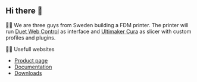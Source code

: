 ## Hi there 👋

🙋‍♀️ We are three guys from Sweden building a FDM printer. The printer will run [Duet Web Control](https://github.com/Duet3D/DuetWebControl) as interface and [Ultimaker Cura](https://github.com/Ultimaker/Cura) as slicer with custom profiles and plugins. 

👩‍💻 Usefull websites
- [Product page](https://megamaker.se)
- [Documentation](https://docs.megamaker.se)
- [Downloads](https://downloads.megamaker.se)

<!--

**Here are some ideas to get you started:**

🙋‍♀️ A short introduction - what is your organization all about?
🌈 Contribution guidelines - how can the community get involved?
👩‍💻 Useful resources - where can the community find your docs? Is there anything else the community should know?
🍿 Fun facts - what does your team eat for breakfast?
🧙 Remember, you can do mighty things with the power of [Markdown](https://docs.github.com/github/writing-on-github/getting-started-with-writing-and-formatting-on-github/basic-writing-and-formatting-syntax)
-->
